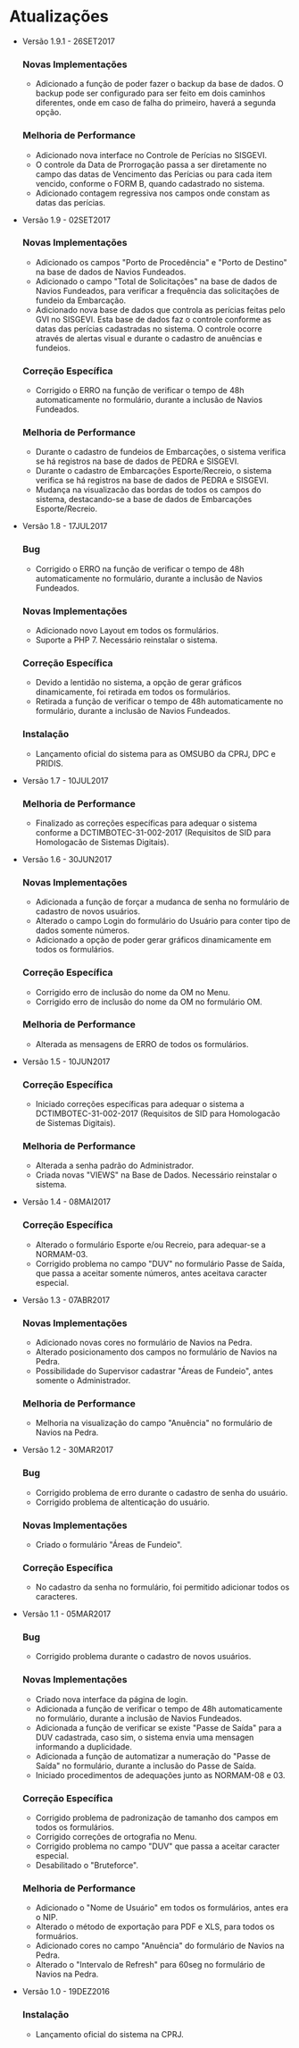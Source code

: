 <!DOCTYPE html>
   <h1>Atualizações</h1>
   <ul>
        <li>Versão 1.9.1 - 26SET2017</li>
            <h3><p>Novas Implementações</p></h3>
                <ul>
                    <li> Adicionado a função de poder fazer o backup da base de dados. O backup pode ser configurado para ser feito em dois caminhos diferentes, onde em caso de falha do primeiro, haverá a segunda opção.</li>
                </ul>
            <h3><p>Melhoria de Performance</p></h3>
                <ul>
                    <li> Adicionado nova interface no Controle de Perícias no SISGEVI.</li>
                    <li> O controle da Data de Prorrogação passa a ser diretamente no campo das datas de Vencimento das Perícias ou para cada item vencido, conforme o FORM B, quando cadastrado no sistema.</li>
                    <li> Adicionado contagem regressiva nos campos onde constam as datas das perícias.</li>
                </ul>
    </ul>
    <ul>
        <li>Versão 1.9 - 02SET2017</li>
            <h3><p>Novas Implementações</p></h3>
                <ul>
                    <li> Adicionado os campos "Porto de Procedência" e "Porto de Destino" na base de dados de Navios Fundeados.</li>
                    <li> Adicionado o campo "Total de Solicitações" na base de dados de Navios Fundeados, para verificar a frequência das solicitações de fundeio da Embarcação.</li>
                    <li> Adicionado nova base de dados que controla as perícias feitas pelo GVI no SISGEVI. Esta base de dados faz o controle conforme as datas das perícias cadastradas no sistema. O controle ocorre através de alertas visual e durante o cadastro de anuências e fundeios.</li>
                </ul>
            <h3><p>Correção Específica</p></h3>
                <ul>
                    <li> Corrigido o ERRO na função de verificar o tempo de 48h automaticamente no formulário, durante a inclusão de Navios Fundeados.</li>
                </ul>
            <h3><p>Melhoria de Performance</p></h3>
                <ul>
                    <li> Durante o cadastro de fundeios de Embarcações, o sistema verifica se há registros na base de dados de PEDRA e SISGEVI.</li>
                    <li> Durante o cadastro de Embarcações Esporte/Recreio, o sistema verifica se há registros na base de dados de PEDRA e SISGEVI.</li>
                    <li> Mudança na visualizacão das bordas de todos os campos do sistema, destacando-se a base de dados de Embarcações Esporte/Recreio.</li>
                </ul>
    </ul>
    <ul>
        <li>Versão 1.8 - 17JUL2017</li>
            <h3><p>Bug</p></h3>
                <ul>
                    <li> Corrigido o ERRO na função de verificar o tempo de 48h automaticamente no formulário, durante a inclusão de Navios Fundeados.</li>
                </ul>
            <h3><p>Novas Implementações</p></h3>
                <ul>
                    <li> Adicionado novo Layout em todos os formulários.</li>
                    <li> Suporte a PHP 7. Necessário reinstalar o sistema.</li>
                </ul>
            <h3><p>Correção Específica</p></h3>
                <ul>
                    <li> Devido a lentidão no sistema, a opção de gerar gráficos dinamicamente, foi retirada em todos os formulários.</li>
                    <li> Retirada a função de verificar o tempo de 48h automaticamente no formulário, durante a inclusão de Navios Fundeados.</li>
                </ul>
            <h3><p>Instalação</p></h3>
    	    	<ul>
    	        	<li> Lançamento oficial do sistema para as OMSUBO da CPRJ, DPC e PRIDIS.</li>
    	    	</ul>
    </ul>
    <ul>
        <li>Versão 1.7 - 10JUL2017</li>
             <h3><p>Melhoria de Performance</p></h3>
                <ul>
                    <li> Finalizado as correções específicas para adequar o sistema conforme a DCTIMBOTEC-31-002-2017 (Requisitos de SID para Homologacão de Sistemas Digitais).</li>
                </ul>
    </ul>
    <ul>
        <li>Versão 1.6 - 30JUN2017</li>
    	    <h3><p>Novas Implementações</p></h3>
    	            <ul>
    	                <li> Adicionada a função de forçar a mudanca de senha no formulário de cadastro de novos usuários.</li>
    	                <li> Alterado o campo Login do formulário do Usuário para conter tipo de dados somente números.</li>
    	                <li> Adicionado a opção de poder gerar gráficos dinamicamente em todos os formulários.</li>
    	            </ul>
        	<h3><p>Correção Específica</p></h3>
                <ul>
                    <li> Corrigido erro de inclusão do nome da OM no Menu.</li>
                    <li> Corrigido erro de inclusão do nome da OM no formulário OM.</li>
                </ul>
            <h3><p>Melhoria de Performance</p></h3>
                <ul>
                	<li> Alterada as mensagens de ERRO de todos os formulários.</li>
                </ul>
    </ul>
    <ul>
        <li>Versão 1.5 - 10JUN2017</li>
        	<h3><p>Correção Específica</p></h3>
                <ul>
                    <li> Iniciado correções específicas para adequar o sistema a DCTIMBOTEC-31-002-2017 (Requisitos de SID para Homologacão de Sistemas Digitais).</li>
                </ul>
            <h3><p>Melhoria de Performance</p></h3>
                <ul>
                	<li> Alterada a senha padrão do Administrador.</li>
                	<li> Criada novas "VIEWS" na Base de Dados. Necessário reinstalar o sistema.</li>
                </ul>
    </ul>
    <ul>
        <li>Versão 1.4 - 08MAI2017</li>
            <h3><p>Correção Específica</p></h3>
                <ul>
                    <li> Alterado o formulário Esporte e/ou Recreio, para adequar-se a NORMAM-03.</li>
                    <li> Corrigido problema no campo "DUV" no formulário Passe de Saída, que passa a aceitar somente números, antes aceitava caracter especial.</li>
                </ul>
    </ul>
    <ul>
        <li>Versão 1.3 - 07ABR2017</li>
            <h3><p>Novas Implementações</p></h3>
                <ul>
                    <li> Adicionado novas cores no formulário de Navios na Pedra.</li>
                    <li> Alterado posicionamento dos campos no formulário de Navios na Pedra.</li>
                    <li> Possibilidade do Supervisor cadastrar "Áreas de Fundeio", antes somente o Administrador.</li>
                </ul>
            <h3><p>Melhoria de Performance</p></h3>
                <ul>
                    <li>Melhoria na visualização do campo "Anuência" no formulário de Navios na Pedra.</li>
                </ul>
        </ul>
    <ul>
        <li>Versão 1.2 - 30MAR2017</li>
            <h3><p>Bug</p></h3>
                <ul>
                    <li> Corrigido problema de erro durante o cadastro de senha do usuário.</li>
                    <li> Corrigido problema de altenticação do usuário.</li>
                </ul>
            <h3><p>Novas Implementações</p></h3>
                <ul>
                    <li> Criado o formulário "Áreas de Fundeio".</li>
                </ul>
            <h3><p>Correção Específica</p></h3>
                <ul>
                    <li> No cadastro da senha no formulário, foi permitido adicionar todos os caracteres.</li>
                </ul>
    </ul>
    <ul>
        <li>Versão 1.1 - 05MAR2017</li>
        	<h3><p>Bug</p></h3>
                <ul>
                    <li> Corrigido problema durante o cadastro de novos usuários.</li>
                </ul>
        	<h3><p>Novas Implementações</p></h3>
                <ul>
                    <li> Criado nova interface da página de login.</li>
                    <li> Adicionada a função de verificar o tempo de 48h automaticamente no formulário, durante a inclusão de Navios Fundeados.</li>
                    <li> Adicionada a função de verificar se existe "Passe de Saída" para a DUV cadastrada, caso sim, o sistema envia uma mensagen informando a duplicidade.</li>
                    <li> Adicionada a função de automatizar a numeração do "Passe de Saída" no formulário, durante a inclusão do Passe de Saída.</li>
                    <li> Iniciado procedimentos de adequações junto as NORMAM-08 e 03.</li>
                </ul>
            <h3><p>Correção Específica</p></h3>
                <ul>
                	<li> Corrigido problema de padronização de tamanho dos campos em todos os formulários.</li>
                    <li> Corrigido correções de ortografia no Menu.</li>
                    <li> Corrigido problema no campo "DUV" que passa a aceitar caracter especial.</li>
                    <li> Desabilitado o "Bruteforce".</li>
                </ul>
            <h3><p>Melhoria de Performance</p></h3>
                <ul>
                    <li> Adicionado o "Nome de Usuário" em todos os formulários, antes era o NIP.</li>
                    <li> Alterado o método de exportação para PDF e XLS, para todos os formuários.</li>
                    <li> Adicionado cores no campo "Anuência" do formulário de Navios na Pedra.</li>
                    <li> Alterado o "Intervalo de Refresh" para 60seg no formulário de Navios na Pedra.</li>
                </ul>
    </ul>
    <ul>
        <li>Versão 1.0 - 19DEZ2016</li>
            <h3><p>Instalação</p></h3>
    	    	<ul>
    	        	<li> Lançamento oficial do sistema na CPRJ.</li>
    	    	</ul>
    </ul>
</body>
</html>
